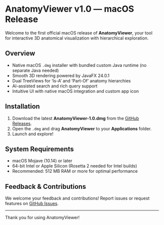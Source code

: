 # AnatomyViewer v1.0 — macOS Release

Welcome to the first official macOS release of **AnatomyViewer**, your tool for interactive 3D anatomical visualization with hierarchical exploration.

## Overview

- Native macOS `.dmg` installer with bundled custom Java runtime (no separate Java needed)
- Smooth 3D rendering powered by JavaFX 24.0.1
- Dual TreeViews for ‘Is-A’ and ‘Part-Of’ anatomy hierarchies
- AI-assisted search and rich query support
- Intuitive UI with native macOS integration and custom app icon

## Installation

1. Download the latest **AnatomyViewer-1.0.dmg** from the [GitHub Releases](https://github.com/DrMohamedElsherif/AnatomyViewer/releases).
2. Open the `.dmg` and drag **AnatomyViewer** to your **Applications** folder.
3. Launch and explore!

## System Requirements

- macOS Mojave (10.14) or later
- 64-bit Intel or Apple Silicon (Rosetta 2 needed for Intel builds)
- Recommended: 512 MB RAM or more for optimal performance

## Feedback & Contributions

We welcome your feedback and contributions! Report issues or request features on [GitHub Issues](https://github.com/DrMohamedElsherif/AnatomyViewer/issues).

---

Thank you for using AnatomyViewer!

